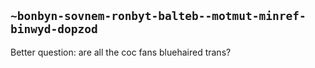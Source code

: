 ## `~bonbyn-sovnem-ronbyt-balteb--motmut-minref-binwyd-dopzod`
Better question: are all the coc fans bluehaired trans?